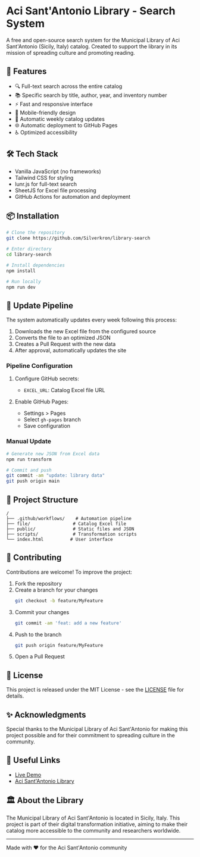 # Aci Sant'Antonio Library - Search System

A free and open-source search system for the Municipal Library of Aci Sant'Antonio (Sicily, Italy) catalog. Created to support the library in its mission of spreading culture and promoting reading.

## 🌟 Features

- 🔍 Full-text search across the entire catalog
- 📚 Specific search by title, author, year, and inventory number
- ⚡ Fast and responsive interface
- 📱 Mobile-friendly design
- 🔄 Automatic weekly catalog updates
- 🌐 Automatic deployment to GitHub Pages
- ♿ Optimized accessibility

## 🛠 Tech Stack

- Vanilla JavaScript (no frameworks)
- Tailwind CSS for styling
- lunr.js for full-text search
- SheetJS for Excel file processing
- GitHub Actions for automation and deployment

## 📦 Installation

```bash
# Clone the repository
git clone https://github.com/Silverkron/library-search

# Enter directory
cd library-search

# Install dependencies
npm install

# Run locally
npm run dev
```

## 🔄 Update Pipeline

The system automatically updates every week following this process:

1. Downloads the new Excel file from the configured source
2. Converts the file to an optimized JSON
3. Creates a Pull Request with the new data
4. After approval, automatically updates the site

### Pipeline Configuration

1. Configure GitHub secrets:
   - `EXCEL_URL`: Catalog Excel file URL

2. Enable GitHub Pages:
   - Settings > Pages
   - Select `gh-pages` branch
   - Save configuration

### Manual Update

```bash
# Generate new JSON from Excel data
npm run transform

# Commit and push
git commit -am "update: library data"
git push origin main
```

## 📁 Project Structure

```
/
├── .github/workflows/    # Automation pipeline
├── file/                # Catalog Excel file
├── public/              # Static files and JSON
├── scripts/             # Transformation scripts
└── index.html          # User interface
```

## 🤝 Contributing

Contributions are welcome! To improve the project:

1. Fork the repository
2. Create a branch for your changes
   ```bash
   git checkout -b feature/MyFeature
   ```
3. Commit your changes
   ```bash
   git commit -am 'feat: add a new feature'
   ```
4. Push to the branch
   ```bash
   git push origin feature/MyFeature
   ```
5. Open a Pull Request

## 📄 License

This project is released under the MIT License - see the [LICENSE](LICENSE) file for details.

## ✨ Acknowledgments

Special thanks to the Municipal Library of Aci Sant'Antonio for making this project possible and for their commitment to spreading culture in the community.

## 🔗 Useful Links
- [Live Demo](https://Silverkron.github.io/library-search)
- [Aci Sant'Antonio Library](https://www.comune.acisantantonio.ct.it/it-it/servizi/vivere-il-tempo-libero-e-la-cultura-c/biblioteca-132-35-1-bab4c5adfc74c53e0771c83e6543fd2a)

## 🏛 About the Library

The Municipal Library of Aci Sant'Antonio is located in Sicily, Italy. This project is part of their digital transformation initiative, aiming to make their catalog more accessible to the community and researchers worldwide.

---

Made with ❤️ for the Aci Sant'Antonio community

